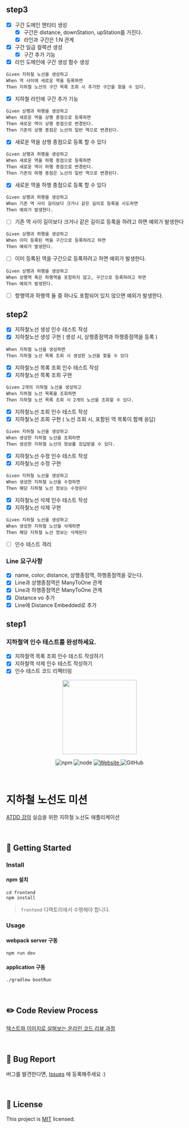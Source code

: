 ## step3

- [x] 구간 도메인 엔티티 생성
    - [x] 구간은 distance, downStation, upStation를 가진다.
    - [x] 라인과 구간은 1:N 관계
- [x] 구간 일급 컬렉션 생성
    - [x] 구간 추가 기능
- [x] 라인 도메인에 구간 생성 함수 생성

```
Given 지하철 노선을 생성하고
When 역 사이에 새로운 역을 등록하면
Then 지하철 노선의 구간 목록 조회 시 추가한 구간을 찾을 수 있다.
```

- [x] 지하철 라인에 구간 추가 기능

```
Given 상행과 하행을 생성하고
When 새로운 역을 상행 종점으로 등록하면
Then 새로운 역이 상행 종점으로 변경된다.
Then 기존의 상행 종점은 노선의 일반 역으로 변경된다.
```

- [x] 새로운 역을 상행 종점으로 등록 할 수 있다

```
Given 상행과 하행을 생성하고
When 새로운 역을 하행 종점으로 등록하면
Then 새로운 역이 하행 종점으로 변경된다.
Then 기존의 하행 종점은 노선의 일반 역으로 변경된다.
```

- [x] 새로운 역을 하행 종점으로 등록 할 수 있다

```
Given 상행과 하행을 생성하고
When 기존 역 사이 길이보다 크거나 같은 길이로 등록을 시도하면
Then 예외가 발생한다.
```

- [ ] 기존 역 사이 길이보다 크거나 같은 길이로 등록을 하려고 하면 예외가 발생한다

```
Given 상행과 하행을 생성하고
When 이미 등록된 역을 구간으로 등록하려고 하면
Then 예외가 발생한다.
```

- [ ] 이미 등록된 역을 구간으로 등록하려고 하면 예외가 발생한다.

```
Given 상행과 하행을 생성하고
When 상행역 혹은 하행역을 포함하지 않고, 구간으로 등록하려고 하면
Then 예외가 발생한다.
```

- [ ] 항행역과 하행역 둘 중 하나도 포함되어 있지 않으면 예외가 발생한다.

## step2

- [x] 지하철노선 생성 인수 테스트 작성
- [x] 지하철노선 생성 구현 ( 생성 시, 상행종점역과 하행종점역을 등록 )

```
When 지하철 노선을 생성하면
Then 지하철 노선 목록 조회 시 생성한 노선을 찾을 수 있다
```

- [x] 지하철노선 목록 조회 인수 테스트 작성
- [x] 지하철노선 목록 조회 구현

```
Given 2개의 지하철 노선을 생성하고
When 지하철 노선 목록을 조회하면
Then 지하철 노선 목록 조회 시 2개의 노선을 조회할 수 있다.
```

- [x] 지하철노선 조회 인수 테스트 작성
- [x] 지하철노선 조회 구현 ( 노선 조회 시, 포함된 역 목록이 함께 응답)

```
Given 지하철 노선을 생성하고
When 생성한 지하철 노선을 조회하면
Then 생성한 지하철 노선의 정보를 응답받을 수 있다.
```

- [x] 지하철노선 수정 인수 테스트 작성
- [x] 지하철노선 수정 구현

```
Given 지하철 노선을 생성하고
When 생성한 지하철 노선을 수정하면
Then 해당 지하철 노선 정보는 수정된다
```

- [x] 지하철노선 삭제 인수 테스트 작성
- [x] 지하철노선 삭제 구현

```
Given 지하철 노선을 생성하고
When 생성한 지하철 노선을 삭제하면
Then 해당 지하철 노선 정보는 삭제된다
```

- [ ] 인수 테스트 격리

### Line 요구사항

- [x] name, color, distance, 상행종점역, 하행종점역을 갖는다.
- [x] Line과 상행종점역은 ManyToOne 관계
- [x] Line과 하행종점역은 ManyToOne 관계
- [x] Distance vo 추가
- [x] Line에 Distance Embedded로 추가

## step1

### 지하철역 인수 테스트를 완성하세요.

- [x] 지하철역 목록 조회 인수 테스트 작성하기
- [x] 지하철역 삭제 인수 테스트 작성하기
- [x] 인수 테스트 코드 리팩터링

<p align="center">
    <img width="200px;" src="https://raw.githubusercontent.com/woowacourse/atdd-subway-admin-frontend/master/images/main_logo.png"/>
</p>
<p align="center">
  <img alt="npm" src="https://img.shields.io/badge/npm-6.14.15-blue">
  <img alt="node" src="https://img.shields.io/badge/node-14.18.2-blue">
  <a href="https://edu.nextstep.camp/c/R89PYi5H" alt="nextstep atdd">
    <img alt="Website" src="https://img.shields.io/website?url=https%3A%2F%2Fedu.nextstep.camp%2Fc%2FR89PYi5H">
  </a>
  <img alt="GitHub" src="https://img.shields.io/github/license/next-step/atdd-subway-admin">
</p>

<br>

# 지하철 노선도 미션

[ATDD 강의](https://edu.nextstep.camp/c/R89PYi5H) 실습을 위한 지하철 노선도 애플리케이션

<br>

## 🚀 Getting Started

### Install

#### npm 설치

```
cd frontend
npm install
```

> `frontend` 디렉토리에서 수행해야 합니다.

### Usage

#### webpack server 구동

```
npm run dev
```

#### application 구동

```
./gradlew bootRun
```

<br>

## ✏️ Code Review Process

[텍스트와 이미지로 살펴보는 온라인 코드 리뷰 과정](https://github.com/next-step/nextstep-docs/tree/master/codereview)

<br>

## 🐞 Bug Report

버그를 발견한다면, [Issues](https://github.com/next-step/atdd-subway-admin/issues) 에 등록해주세요 :)

<br>

## 📝 License

This project is [MIT](https://github.com/next-step/atdd-subway-admin/blob/master/LICENSE.md) licensed.

